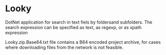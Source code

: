 # Looky

DotNet application for search in text fiels by foldersand subfolders. 
The search expression can be specified as text, as regexp, or as xpath expression

Looky.zip.Base64.txt file contains a B64 encoded project archive, for cases where downloading files from the network is not feasible.
